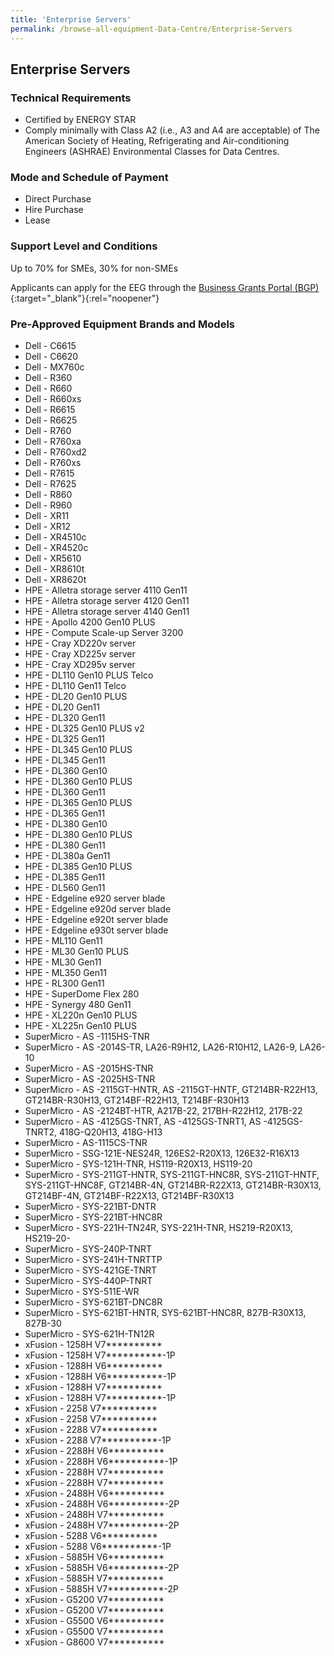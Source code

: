 ```yaml
---
title: 'Enterprise Servers'
permalink: /browse-all-equipment-Data-Centre/Enterprise-Servers
---
```


## Enterprise Servers

### Technical Requirements

- Certified by ENERGY STAR 
- Comply minimally with Class A2 (i.e., A3 and A4 are acceptable) of The American Society of Heating, Refrigerating and Air-conditioning Engineers (ASHRAE) Environmental Classes for Data Centres.

### Mode and Schedule of Payment 

- Direct Purchase
- Hire Purchase
- Lease

### Support Level and Conditions

Up to 70% for SMEs, 30% for non-SMEs

Applicants can apply for the EEG through the [Business Grants Portal (BGP)](http://www.businessgrants.gov.sg/){:target="_blank"}{:rel="noopener"}

### Pre-Approved Equipment Brands and Models

- Dell - C6615
- Dell - C6620
- Dell - MX760c
- Dell - R360
- Dell - R660
- Dell - R660xs
- Dell - R6615
- Dell - R6625
- Dell - R760
- Dell - R760xa
- Dell - R760xd2
- Dell - R760xs
- Dell - R7615
- Dell - R7625
- Dell - R860
- Dell - R960
- Dell - XR11
- Dell - XR12
- Dell - XR4510c
- Dell - XR4520c
- Dell - XR5610
- Dell - XR8610t
- Dell - XR8620t
- HPE - Alletra storage server 4110 Gen11
- HPE - Alletra storage server 4120 Gen11
- HPE - Alletra storage server 4140 Gen11
- HPE - Apollo 4200 Gen10 PLUS
- HPE - Compute Scale-up Server 3200
- HPE - Cray XD220v server
- HPE - Cray XD225v server
- HPE - Cray XD295v server
- HPE - DL110 Gen10 PLUS Telco
- HPE - DL110 Gen11 Telco
- HPE - DL20 Gen10 PLUS
- HPE - DL20 Gen11
- HPE - DL320 Gen11
- HPE - DL325 Gen10 PLUS v2
- HPE - DL325 Gen11
- HPE - DL345 Gen10 PLUS
- HPE - DL345 Gen11
- HPE - DL360 Gen10
- HPE - DL360 Gen10 PLUS
- HPE - DL360 Gen11
- HPE - DL365 Gen10 PLUS
- HPE - DL365 Gen11
- HPE - DL380 Gen10
- HPE - DL380 Gen10 PLUS
- HPE - DL380 Gen11
- HPE - DL380a Gen11
- HPE - DL385 Gen10 PLUS
- HPE - DL385 Gen11
- HPE - DL560 Gen11
- HPE - Edgeline e920 server blade
- HPE - Edgeline e920d server blade
- HPE - Edgeline e920t server blade
- HPE - Edgeline e930t server blade
- HPE - ML110 Gen11
- HPE - ML30 Gen10 PLUS
- HPE - ML30 Gen11
- HPE - ML350 Gen11
- HPE - RL300 Gen11
- HPE - SuperDome Flex 280
- HPE - Synergy 480 Gen11
- HPE - XL220n Gen10 PLUS
- HPE - XL225n Gen10 PLUS
- SuperMicro - AS -1115HS-TNR 
- SuperMicro - AS -2014S-TR, LA26-R9H12, LA26-R10H12, LA26-9, LA26-10
- SuperMicro - AS -2015HS-TNR
- SuperMicro - AS -2025HS-TNR
- SuperMicro - AS -2115GT-HNTR, AS -2115GT-HNTF, GT214BR-R22H13, GT214BR-R30H13, GT214BF-R22H13, T214BF-R30H13
- SuperMicro - AS -2124BT-HTR, A217B-22, 217BH-R22H12, 217B-22
- SuperMicro - AS -4125GS-TNRT, AS -4125GS-TNRT1, AS -4125GS-TNRT2, 418G-Q20H13, 418G-H13
- SuperMicro - AS-1115CS-TNR
- SuperMicro - SSG-121E-NES24R, 126ES2-R20X13, 126E32-R16X13
- SuperMicro - SYS-121H-TNR, HS119-R20X13, HS119-20
- SuperMicro - SYS-211GT-HNTR, SYS-211GT-HNC8R, SYS-211GT-HNTF, SYS-211GT-HNC8F, GT214BR-4N, GT214BR-R22X13, GT214BR-R30X13, GT214BF-4N, GT214BF-R22X13, GT214BF-R30X13
- SuperMicro - SYS-221BT-DNTR
- SuperMicro - SYS-221BT-HNC8R
- SuperMicro - SYS-221H-TN24R, SYS-221H-TNR, HS219-R20X13, HS219-20- 
- SuperMicro - SYS-240P-TNRT
- SuperMicro - SYS-241H-TNRTTP
- SuperMicro - SYS-421GE-TNRT
- SuperMicro - SYS-440P-TNRT
- SuperMicro - SYS-511E-WR
- SuperMicro - SYS-621BT-DNC8R
- SuperMicro - SYS-621BT-HNTR, SYS-621BT-HNC8R, 827B-R30X13, 827B-30
- SuperMicro - SYS-621H-TN12R
- xFusion - 1258H V7**********
- xFusion - 1258H V7**********-1P
- xFusion - 1288H V6**********
- xFusion - 1288H V6**********-1P
- xFusion - 1288H V7**********
- xFusion - 1288H V7**********-1P
- xFusion - 2258 V7**********
- xFusion - 2258 V7**********
- xFusion - 2288 V7**********
- xFusion - 2288 V7**********-1P
- xFusion - 2288H V6**********
- xFusion - 2288H V6**********-1P
- xFusion - 2288H V7**********
- xFusion - 2288H V7**********
- xFusion - 2488H V6**********
- xFusion - 2488H V6**********-2P
- xFusion - 2488H V7**********
- xFusion - 2488H V7**********-2P
- xFusion - 5288 V6**********
- xFusion - 5288 V6**********-1P
- xFusion - 5885H V6**********
- xFusion - 5885H V6**********-2P
- xFusion - 5885H V7**********
- xFusion - 5885H V7**********-2P
- xFusion - G5200 V7**********
- xFusion - G5200 V7**********
- xFusion - G5500 V6**********
- xFusion - G5500 V7**********
- xFusion - G8600 V7**********


<script src='/jquery/resize-tables.js'></script>

